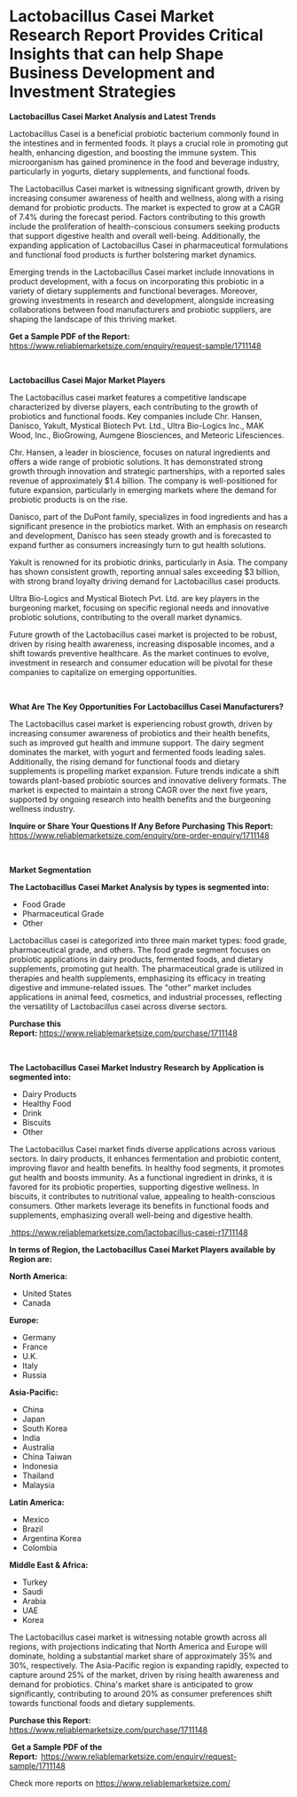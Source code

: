 <p><h1>Lactobacillus Casei Market Research Report Provides Critical Insights that can help Shape Business Development and Investment Strategies</h1></p><p><strong>Lactobacillus Casei Market Analysis and Latest Trends</strong></p>
<p><p>Lactobacillus Casei is a beneficial probiotic bacterium commonly found in the intestines and in fermented foods. It plays a crucial role in promoting gut health, enhancing digestion, and boosting the immune system. This microorganism has gained prominence in the food and beverage industry, particularly in yogurts, dietary supplements, and functional foods.</p><p>The Lactobacillus Casei market is witnessing significant growth, driven by increasing consumer awareness of health and wellness, along with a rising demand for probiotic products. The market is expected to grow at a CAGR of 7.4% during the forecast period. Factors contributing to this growth include the proliferation of health-conscious consumers seeking products that support digestive health and overall well-being. Additionally, the expanding application of Lactobacillus Casei in pharmaceutical formulations and functional food products is further bolstering market dynamics.</p><p>Emerging trends in the Lactobacillus Casei market include innovations in product development, with a focus on incorporating this probiotic in a variety of dietary supplements and functional beverages. Moreover, growing investments in research and development, alongside increasing collaborations between food manufacturers and probiotic suppliers, are shaping the landscape of this thriving market.</p></p>
<p><strong>Get a Sample PDF of the Report:&nbsp;</strong> <a href="https://www.reliablemarketsize.com/enquiry/request-sample/1711148?utm_campaign=1952&utm_medium=2&utm_source=Github&utm_content=ia&utm_term=10012025&utm_id=lactobacillus-casei">https://www.reliablemarketsize.com/enquiry/request-sample/1711148</a></p>
<p>&nbsp;</p>
<p><strong>Lactobacillus Casei Major Market Players</strong></p>
<p><p>The Lactobacillus casei market features a competitive landscape characterized by diverse players, each contributing to the growth of probiotics and functional foods. Key companies include Chr. Hansen, Danisco, Yakult, Mystical Biotech Pvt. Ltd., Ultra Bio-Logics Inc., MAK Wood, Inc., BioGrowing, Aumgene Biosciences, and Meteoric Lifesciences.</p><p>Chr. Hansen, a leader in bioscience, focuses on natural ingredients and offers a wide range of probiotic solutions. It has demonstrated strong growth through innovation and strategic partnerships, with a reported sales revenue of approximately $1.4 billion. The company is well-positioned for future expansion, particularly in emerging markets where the demand for probiotic products is on the rise.</p><p>Danisco, part of the DuPont family, specializes in food ingredients and has a significant presence in the probiotics market. With an emphasis on research and development, Danisco has seen steady growth and is forecasted to expand further as consumers increasingly turn to gut health solutions. </p><p>Yakult is renowned for its probiotic drinks, particularly in Asia. The company has shown consistent growth, reporting annual sales exceeding $3 billion, with strong brand loyalty driving demand for Lactobacillus casei products.</p><p>Ultra Bio-Logics and Mystical Biotech Pvt. Ltd. are key players in the burgeoning market, focusing on specific regional needs and innovative probiotic solutions, contributing to the overall market dynamics. </p><p>Future growth of the Lactobacillus casei market is projected to be robust, driven by rising health awareness, increasing disposable incomes, and a shift towards preventive healthcare. As the market continues to evolve, investment in research and consumer education will be pivotal for these companies to capitalize on emerging opportunities.</p></p>
<p>&nbsp;</p>
<p><strong>What Are The Key Opportunities For Lactobacillus Casei Manufacturers?</strong></p>
<p><p>The Lactobacillus casei market is experiencing robust growth, driven by increasing consumer awareness of probiotics and their health benefits, such as improved gut health and immune support. The dairy segment dominates the market, with yogurt and fermented foods leading sales. Additionally, the rising demand for functional foods and dietary supplements is propelling market expansion. Future trends indicate a shift towards plant-based probiotic sources and innovative delivery formats. The market is expected to maintain a strong CAGR over the next five years, supported by ongoing research into health benefits and the burgeoning wellness industry.</p></p>
<p><strong>Inquire or Share Your Questions If Any Before Purchasing This Report:</strong> <a href="https://www.reliablemarketsize.com/enquiry/pre-order-enquiry/1711148?utm_campaign=1952&utm_medium=2&utm_source=Github&utm_content=ia&utm_term=10012025&utm_id=lactobacillus-casei">https://www.reliablemarketsize.com/enquiry/pre-order-enquiry/1711148</a></p>
<p>&nbsp;</p>
<p><strong>Market Segmentation</strong></p>
<p><strong>The Lactobacillus Casei Market Analysis by types is segmented into:</strong></p>
<p><ul><li>Food Grade</li><li>Pharmaceutical Grade</li><li>Other</li></ul></p>
<p><p>Lactobacillus casei is categorized into three main market types: food grade, pharmaceutical grade, and others. The food grade segment focuses on probiotic applications in dairy products, fermented foods, and dietary supplements, promoting gut health. The pharmaceutical grade is utilized in therapies and health supplements, emphasizing its efficacy in treating digestive and immune-related issues. The "other" market includes applications in animal feed, cosmetics, and industrial processes, reflecting the versatility of Lactobacillus casei across diverse sectors.</p></p>
<p><strong>Purchase this Report:&nbsp;</strong><a href="https://www.reliablemarketsize.com/purchase/1711148?utm_campaign=1952&utm_medium=2&utm_source=Github&utm_content=ia&utm_term=10012025&utm_id=lactobacillus-casei">https://www.reliablemarketsize.com/purchase/1711148</a></p>
<p>&nbsp;</p>
<p><strong>The Lactobacillus Casei Market Industry Research by Application is segmented into:</strong></p>
<p><ul><li>Dairy Products</li><li>Healthy Food</li><li>Drink</li><li>Biscuits</li><li>Other</li></ul></p>
<p><p>The Lactobacillus Casei market finds diverse applications across various sectors. In dairy products, it enhances fermentation and probiotic content, improving flavor and health benefits. In healthy food segments, it promotes gut health and boosts immunity. As a functional ingredient in drinks, it is favored for its probiotic properties, supporting digestive wellness. In biscuits, it contributes to nutritional value, appealing to health-conscious consumers. Other markets leverage its benefits in functional foods and supplements, emphasizing overall well-being and digestive health.</p></p>
<p><a href="https://www.reliablemarketsize.com/lactobacillus-casei-r1711148?utm_campaign=1952&utm_medium=2&utm_source=Github&utm_content=ia&utm_term=10012025&utm_id=lactobacillus-casei">&nbsp;https://www.reliablemarketsize.com/lactobacillus-casei-r1711148</a></p>
<p><strong>In terms of Region, the Lactobacillus Casei Market Players available by Region are:</strong></p>
<p>
    <p> <strong> North America: </strong>
        <ul>
            <li>United States</li>
            <li>Canada</li>
        </ul>
        </p> 
    <p> <strong> Europe: </strong>
        <ul>
            <li>Germany</li>
            <li>France</li>
            <li>U.K.</li>
            <li>Italy</li>
            <li>Russia</li>
        </ul>
        </p> 
    <p> <strong> Asia-Pacific: </strong>
        <ul>
            <li>China</li>
            <li>Japan</li>
            <li>South Korea</li>
            <li>India</li>
            <li>Australia</li>
            <li>China Taiwan</li>
            <li>Indonesia</li>
            <li>Thailand</li>
            <li>Malaysia</li>
        </ul>
        </p> 
    <p> <strong> Latin America: </strong>
        <ul>
            <li>Mexico</li>
            <li>Brazil</li>
            <li>Argentina Korea</li>
            <li>Colombia</li>
        </ul>
        </p> 
    <p> <strong> Middle East & Africa: </strong>
        <ul>
            <li>Turkey</li>
            <li>Saudi</li>
            <li>Arabia</li>
            <li>UAE</li>
            <li>Korea</li>
        </ul>
    </p>
    </p>
<p><p>The Lactobacillus casei market is witnessing notable growth across all regions, with projections indicating that North America and Europe will dominate, holding a substantial market share of approximately 35% and 30%, respectively. The Asia-Pacific region is expanding rapidly, expected to capture around 25% of the market, driven by rising health awareness and demand for probiotics. China's market share is anticipated to grow significantly, contributing to around 20% as consumer preferences shift towards functional foods and dietary supplements.</p></p>
<p><strong>Purchase this Report: </strong><a href="https://www.reliablemarketsize.com/purchase/1711148?utm_campaign=1952&utm_medium=2&utm_source=Github&utm_content=ia&utm_term=10012025&utm_id=lactobacillus-casei">https://www.reliablemarketsize.com/purchase/1711148</a></p>
<p>&nbsp;<strong>Get a Sample PDF of the Report:&nbsp;&nbsp;</strong><a href="https://www.reliablemarketsize.com/enquiry/request-sample/1711148?utm_campaign=1952&utm_medium=2&utm_source=Github&utm_content=ia&utm_term=10012025&utm_id=lactobacillus-casei">https://www.reliablemarketsize.com/enquiry/request-sample/1711148</a></p>
<p><strong></strong></p>
<p>Check more reports on <a href="https://www.reliablemarketsize.com/?utm_campaign=1952&utm_medium=2&utm_source=Github&utm_content=ia&utm_term=10012025&utm_id=lactobacillus-casei">https://www.reliablemarketsize.com/</a></p>